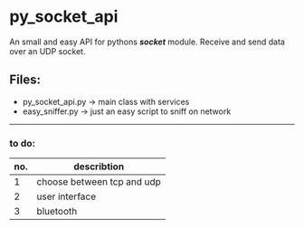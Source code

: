 # py_socket_api
An small and easy API for pythons **_socket_** module. Receive and send data over an UDP socket.
## Files:
+ py_socket_api.py -> main class with services
+ easy_sniffer.py -> just an easy script to sniff on network
___
### to do:
no. | describtion
--- | ---
 1  | choose between tcp and udp
 2  | user interface
 3  | bluetooth
 
